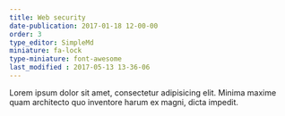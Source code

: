 ```yaml
---
title: Web security
date-publication: 2017-01-18 12-00-00
order: 3
type_editor: SimpleMd
miniature: fa-lock
type-miniature: font-awesome
last_modified : 2017-05-13 13-36-06
---
```

Lorem ipsum dolor sit amet, consectetur adipisicing elit. Minima maxime quam architecto quo inventore harum ex magni, dicta impedit.